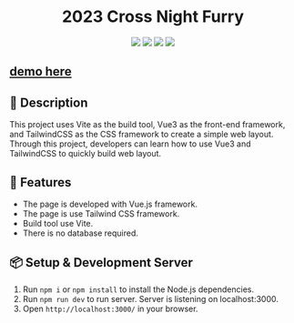 <h1 align="center">2023 Cross Night Furry</h1>
<p align="center">
  <img src="https://img.shields.io/badge/npm-v9.5.1-blue" >
  <img src="https://img.shields.io/badge/vue-v3.3.11-green">
  <img src="https://img.shields.io/badge/vite-v5.0.8-yellow">
  <img src="https://img.shields.io/badge/tailwindcss-v3.4.1-blue" >
</p>



<h2>
<a href="https://side-project-web-layout.vercel.app/">
 demo here
</a>
</h2>


## 📄 Description

This project uses Vite as the build tool, Vue3 as the front-end framework, and TailwindCSS as the CSS framework to create a simple web layout. Through this project, developers can learn how to use Vue3 and TailwindCSS to quickly build web layout.


## 🚀 Features

- The page is developed with Vue.js framework.
- The page is use Tailwind CSS framework.
- Build tool use Vite.
- There is no database required.


## 📦 Setup & Development Server

1. Run `npm i` or `npm install` to install the Node.js dependencies.
2. Run `npm run dev` to run server. Server is listening on localhost:3000.
3. Open `http://localhost:3000/` in your browser.


